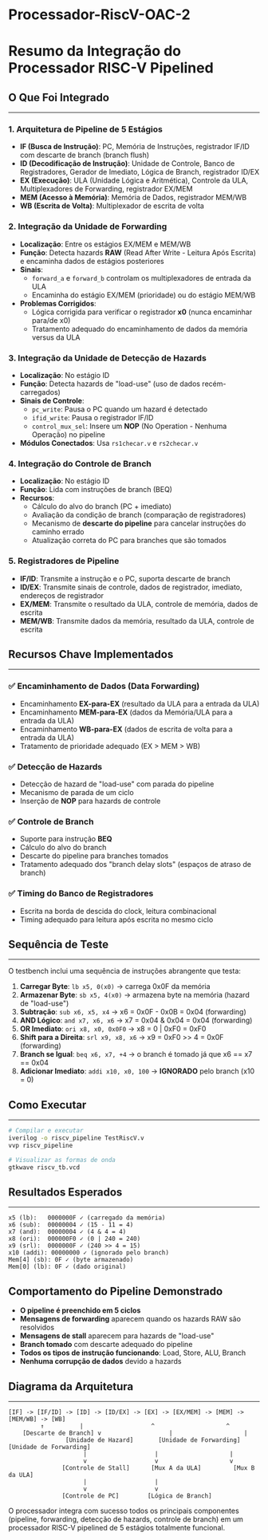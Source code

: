 # Processador-RiscV-OAC-2
# Resumo da Integração do Processador RISC-V Pipelined

## O Que Foi Integrado

-----

### 1\. **Arquitetura de Pipeline de 5 Estágios**

  - **IF (Busca de Instrução)**: PC, Memória de Instruções, registrador IF/ID com descarte de branch (branch flush)
  - **ID (Decodificação de Instrução)**: Unidade de Controle, Banco de Registradores, Gerador de Imediato, Lógica de Branch, registrador ID/EX
  - **EX (Execução)**: ULA (Unidade Lógica e Aritmética), Controle da ULA, Multiplexadores de Forwarding, registrador EX/MEM
  - **MEM (Acesso à Memória)**: Memória de Dados, registrador MEM/WB
  - **WB (Escrita de Volta)**: Multiplexador de escrita de volta

### 2\. **Integração da Unidade de Forwarding**

  - **Localização**: Entre os estágios EX/MEM e MEM/WB
  - **Função**: Detecta hazards **RAW** (Read After Write - Leitura Após Escrita) e encaminha dados de estágios posteriores
  - **Sinais**:
      - `forward_a` e `forward_b` controlam os multiplexadores de entrada da ULA
      - Encaminha do estágio EX/MEM (prioridade) ou do estágio MEM/WB
  - **Problemas Corrigidos**:
      - Lógica corrigida para verificar o registrador **x0** (nunca encaminhar para/de x0)
      - Tratamento adequado do encaminhamento de dados da memória versus da ULA

### 3\. **Integração da Unidade de Detecção de Hazards**

  - **Localização**: No estágio ID
  - **Função**: Detecta hazards de "load-use" (uso de dados recém-carregados)
  - **Sinais de Controle**:
      - `pc_write`: Pausa o PC quando um hazard é detectado
      - `ifid_write`: Pausa o registrador IF/ID
      - `control_mux_sel`: Insere um **NOP** (No Operation - Nenhuma Operação) no pipeline
  - **Módulos Conectados**: Usa `rs1checar.v` e `rs2checar.v`

### 4\. **Integração do Controle de Branch**

  - **Localização**: No estágio ID
  - **Função**: Lida com instruções de branch (BEQ)
  - **Recursos**:
      - Cálculo do alvo do branch (PC + imediato)
      - Avaliação da condição de branch (comparação de registradores)
      - Mecanismo de **descarte do pipeline** para cancelar instruções do caminho errado
      - Atualização correta do PC para branches que são tomados

### 5\. **Registradores de Pipeline**

  - **IF/ID**: Transmite a instrução e o PC, suporta descarte de branch
  - **ID/EX**: Transmite sinais de controle, dados de registrador, imediato, endereços de registrador
  - **EX/MEM**: Transmite o resultado da ULA, controle de memória, dados de escrita
  - **MEM/WB**: Transmite dados da memória, resultado da ULA, controle de escrita

## Recursos Chave Implementados

-----

### ✅ **Encaminhamento de Dados (Data Forwarding)**

  - Encaminhamento **EX-para-EX** (resultado da ULA para a entrada da ULA)
  - Encaminhamento **MEM-para-EX** (dados da Memória/ULA para a entrada da ULA)
  - Encaminhamento **WB-para-EX** (dados de escrita de volta para a entrada da ULA)
  - Tratamento de prioridade adequado (EX \> MEM \> WB)

### ✅ **Detecção de Hazards**

  - Detecção de hazard de "load-use" com parada do pipeline
  - Mecanismo de parada de um ciclo
  - Inserção de **NOP** para hazards de controle

### ✅ **Controle de Branch**

  - Suporte para instrução **BEQ**
  - Cálculo do alvo do branch
  - Descarte do pipeline para branches tomados
  - Tratamento adequado dos "branch delay slots" (espaços de atraso de branch)

### ✅ **Timing do Banco de Registradores**

  - Escrita na borda de descida do clock, leitura combinacional
  - Timing adequado para leitura após escrita no mesmo ciclo


## Sequência de Teste

-----

O testbench inclui uma sequência de instruções abrangente que testa:

1.  **Carregar Byte**: `lb x5, 0(x0)` → carrega 0x0F da memória
2.  **Armazenar Byte**: `sb x5, 4(x0)` → armazena byte na memória (hazard de "load-use")
3.  **Subtração**: `sub x6, x5, x4` → x6 = 0x0F - 0x0B = 0x04 (forwarding)
4.  **AND Lógico**: `and x7, x6, x6` → x7 = 0x04 & 0x04 = 0x04 (forwarding)
5.  **OR Imediato**: `ori x8, x0, 0x0F0` → x8 = 0 | 0xF0 = 0xF0
6.  **Shift para a Direita**: `srl x9, x8, x6` → x9 = 0xF0 \>\> 4 = 0x0F (forwarding)
7.  **Branch se Igual**: `beq x6, x7, +4` → o branch é tomado já que x6 == x7 == 0x04
8.  **Adicionar Imediato**: `addi x10, x0, 100` → **IGNORADO** pelo branch (x10 = 0)

## Como Executar

-----

```bash
# Compilar e executar
iverilog -o riscv_pipeline TestRiscV.v
vvp riscv_pipeline

# Visualizar as formas de onda
gtkwave riscv_tb.vcd
```

## Resultados Esperados

-----

```
x5 (lb):   0000000F ✓ (carregado da memória)
x6 (sub):  00000004 ✓ (15 - 11 = 4)
x7 (and):  00000004 ✓ (4 & 4 = 4)
x8 (ori):  000000F0 ✓ (0 | 240 = 240)
x9 (srl):  0000000F ✓ (240 >> 4 = 15)
x10 (addi): 00000000 ✓ (ignorado pelo branch)
Mem[4] (sb): 0F ✓ (byte armazenado)
Mem[0] (lb): 0F ✓ (dado original)
```

## Comportamento do Pipeline Demonstrado

  - **O pipeline é preenchido em 5 ciclos**
  - **Mensagens de forwarding** aparecem quando os hazards RAW são resolvidos
  - **Mensagens de stall** aparecem para hazards de "load-use"
  - **Branch tomado** com descarte adequado do pipeline
  - **Todos os tipos de instrução funcionando**: Load, Store, ALU, Branch
  - **Nenhuma corrupção de dados** devido a hazards

## Diagrama da Arquitetura

-----

```
[IF] -> [IF/ID] -> [ID] -> [ID/EX] -> [EX] -> [EX/MEM] -> [MEM] -> [MEM/WB] -> [WB]
         ↑          |                   ^                    ^
    [Descarte de Branch] v                   |                    |
                [Unidade de Hazard]       [Unidade de Forwarding]   [Unidade de Forwarding]
                     |                   |                    |
                     v                   v                    v
               [Controle de Stall]      [Mux A da ULA]         [Mux B da ULA]
                     |                   |
                     v                   v
               [Controle de PC]        [Lógica de Branch]
```

O processador integra com sucesso todos os principais componentes (pipeline, forwarding, detecção de hazards, controle de branch) em um processador RISC-V pipelined de 5 estágios totalmente funcional.
